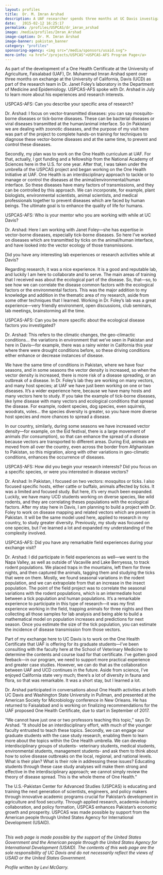 ```yaml
---
layout: profiles
title:  Dr. M. Imran Arshad
description: A UAF researcher spends three months at UC Davis investigating disease vectors through the lens of "One Health".
date:   2015-02-12 16:25:17
permalink: /profiles/USPCAS/dr_imran_arshad
image: /media/profiles/Imran_Arshad
image-caption: Dr. M. Imran Arshad
image-banner: pakistan_banner
category: "profiles"
sponsoring-agency: <img src="/media/sponsors/usaid.svg">
more-info: <a href="/projects/USPCAS">USPCAS-AFS Program Page</a>
---
```

As part of the development of a One Health Certificate at the University of Agriculture, Faisalabad (UAF), Dr. Muhammad Imran Arshad spent over three months on exchange at the University of California, Davis (UCD) as part of the research team in Dr. Janet Foley’s laboratory in the Department of Medicine and Epidemiology. USPCAS-AFS spoke with Dr. Arshad in July to learn more about his experiences and research interests. <br>

USPCAS-AFS: Can you describe your specific area of research? <br>

Dr. Arshad: I focus on vector-transmitted diseases: you can say mosquito-borne diseases or tick-borne diseases. These can be bacterial diseases or viral diseases transmitted at the human/animal interface. So (in Pakistan) we are dealing with zoonotic diseases, and the purpose of my visit here was part of the project to complete hands-on training for techniques to diagnose these vector-borne diseases and at the same time, to prevent and control these diseases. <br>

Secondly, my plan was to work on the One Health curriculum at UAF. For that, actually, I got funding and a fellowship from the National Academy of Sciences here in the U.S. for one year. After that, I was taken under the umbrella of the USPCAS project and began working on the One Health Initiative at UAF. One Health is an interdisciplinary approach to tackle or to manage or control the diseases at the animal/environmental/human interface. So these diseases have many factors of transmissions, and they can be controlled by this approach. We can incorporate, for example, plant biologists, environmental scientists, animal scientists, and medical professionals together to prevent diseases which are faced by human beings.  The ultimate goal is to enhance the quality of life for humans. <br>

USPCAS-AFS: Who is your mentor who you are working with while at UC Davis?<br>

Dr. Arshad:  Here I am working with Janet Foley—she has expertise in vector-borne diseases, especially tick-borne diseases. So here I’ve worked on diseases which are transmitted by ticks on the animal/human interface, and have looked into the vector ecology of those transmissions.<br>

Did you have any interesting lab experiences or research activities while at Davis?<br>

Regarding research, it was a nice experience. It is a good and reputable lab, and luckily I am here to collaborate and to serve. The main areas of training that I received was about the ecological part of the disease. So, that—so, to see how we can correlate the disease common factors with the ecological factors or the environmental factors. This was the major addition to my knowledge and addition in the thematic area of my research, aside from some other techniques that I learned. Working in Dr. Foley’s lab was a great experience—very friendly environment, open discussions, club seminars, lab meetings, brainstorming all the time. <br>

USPCAS-AFS: Can you be more specific about the ecological disease factors you investigated?<br>

Dr. Arshad:  This refers to the climatic changes, the geo-climactic conditions… the variations in environment that we’ve seen in Pakistan and here in Davis—for example, there was a rainy winter in California this year where there were drought conditions before, so these driving conditions either enhance or decrease instances of disease. <br>

We have the same time of conditions in Pakistan, where we have four seasons, and in some seasons the vector density is increased, so when the vector density is increased, there is more risk of a disease spreading, or an outbreak of a disease. In Dr. Foley’s lab they are working on many vectors, and many host species; at UAF we have just been working on one or two diseases. It’s a wider experience here, because we have many hosts and many vectors here to study. If you take the example of tick-borne diseases, like lyme disease with many vectors and ecological conditions that spread the disease. For example, rodent species, dog species, even squirrels, woodrats, voles… the species diversity is greater, so you have more diverse host species and more chances to spread a disease.<br>

In our country, similarly, during some seasons we have increased vector density—for example, on the Eid festival, there is a large movement of animals (for consumption), so that can enhance the spread of a disease because vectors are transported to different areas. During Eid, animals are moved from all over the country, even across the border from Afghanistan to Pakistan, so this migration, along with other variations in geo-climatic conditions, enhances the occurrence of diseases.<br>

USPCAS-AFS: How did you begin your research interests? Did you focus on a specific species, or were you interested in disease vectors?<br>

Dr. Arshad: In Pakistan, I focused on two vectors: mosquitos or ticks. I also focused specific hosts, either cattle or buffalo, animals affected by ticks. It was a limited and focused study. But here, it’s very much been expanded. Luckily, we have many UCD students working on diverse species, like wild rodents, and they are correlating theses populations with the ecological factors. After my stay here in Davis, I am planning to build a project with Dr. Foley to work on disease mapping and related vectors which are present in Pakistan. It will be the same model used here, applied to research in my country, to study greater diversity. Previously, my study was focused on one species, but I’ve learned a lot and expanded my understanding of the complexity involved.<br>

USPCAS-AFS: Did you have any remarkable field experiences during your exchange visit?<br>

Dr. Arshad: I did participate in field experiences as well—we went to the Napa Valley, as well as outside of Vacaville and Lake Berryessa, to track rodent populations. We placed traps in the mountains, left them for three nights, and then captured the animals, tagging them and studying the ticks that were on them. Mostly, we found seasonal variations in the rodent population, and we can extrapolate from that an increase in the insect population. The point of the field project was to correlate the seasonal variations with the rodent populations, which is an intermediate host between a tick population and human populations. It’s a remarkable experience to participate in this type of research—it was my first experience working in the field, trapping animals for three nights and then collecting all those samples for lab analysis and being able to build a mathematical model on population increases and predictions for next season. Once you estimate the size of the tick population, you can estimate the incidence of disease transmission from those vectors. <br>

Part of my exchange here to UC Davis is to work on the One Health Certificate that UAF is offering for its graduate students—I’ve been consulting with the faculty here at the School of Veterinary Medicine to determine the contents and course load for that certificate. I’ve gotten good feeback—in our program, we need to support more practical experience and greater case studies. However, we can do that as the collaboration between UAF and UCD continues in the future. Aside from science, I’ve enjoyed California state very much; there’s a lot of diversity in fauna and flora, so that was remarkable. It was a short stay, but I learned a lot. <br>

Dr. Arshad participated in conversations about One Health activities at both UC Davis and Washington State University in Pullman, and presented at the American Society for Microbiology conference in New Orleans. He has returned to Faisalabad and is working on finalizing recommendations for the UAF proposed One Health Certificate, due to start in September of 2017. <br>

“We cannot have just one or two professors teaching this topic,” says Dr. Arshad. “It should be an interdisciplinary effort, with much of the younger faculty entrusted to teach these topics. Secondly, we can engage our graduate students with the case study research, enabling them to learn more about the topics within the One Health umbrella. We can develop interdisciplinary groups of students- veterinary students, medical students, environmental students, management students- and ask them to think about how to solve disease outbreaks on the local, regional, and national levels. What is their plan? What is their role in addressing these issues? Educating students through these case study analyses will make them strong and effective in the interdisciplinary approach; we cannot simply review the theory of disease spread. This is the whole theme of One Health.” <br>



The U.S.-Pakistan Center for Advanced Studies (USPCAS) is educating and training the next generation of scientists, engineers, and policy makers through innovative academic programs crucial for Pakistan’s development in agriculture and food security. Through applied research, academia-industry collaboration, and policy formation, USPCAS enhances Pakistan’s economic growth and prosperity. USPCAS was made possible by support from the American people through United States Agency for International Development (USAID). <br>
<br>

<i>This web page is made possible by the support of the United States Government and the American people through the United States Agency for International Development (USAID). The contents of this web page are the sole responsibility of UC Davis and do not necessarily reflect the views of USAID or the United States Government.</i><br>

<p><i>Profile written by Levi McGarry.</i></p>
